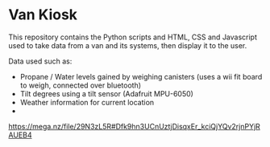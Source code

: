 # Van Kiosk
This repository contains the Python scripts and HTML, CSS and Javascript used to take data from a van and its systems, then display it to the user. 

Data used such as:
- Propane / Water levels gained by weighing canisters (uses a wii fit board to weigh, connected over bluetooth)
- Tilt degrees using a tilt sensor (Adafruit MPU-6050)
- Weather information for current location
- 

https://mega.nz/file/29N3zL5R#Dfk9hn3UCnUztjDisqxEr_kciQjYQv2rjnPYjRAUEB4
